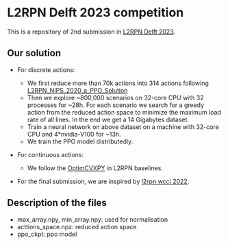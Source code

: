 # L2RPN Delft 2023 competition

This is a repository of 2nd submission in [L2RPN Delft 2023](https://codalab.lisn.upsaclay.fr/competitions/12420). 

## Our solution

- For discrete actions:
  - We first reduce more than 70k actions into 314 actions following  [L2RPN_NIPS_2020_a_PPO_Solution](https://github.com/AsprinChina/L2RPN_NIPS_2020_a_PPO_Solution) 
  - Then we explore ~800,000 scenarios on 32-core CPU with 32 processes for ~28h. For each scenario we search for a greedy action from the reduced action space to minimize the maximum load rate of all lines. In the end we get a 14 Gigabytes dataset.
  - Train a neural network on above dataset on a machine with 32-core CPU and 4*nvidia-V100 for ~13h.
  - We train the PPO model distributedly.
- For continuous actions:
  - We follow the [OptimCVXPY](https://github.com/rte-france/l2rpn-baselines/tree/master/l2rpn_baselines/OptimCVXPY) in L2RPN baselines.

- For the final submission, we are inspired by [l2rpn wcci 2022](https://github.com/AlibabaResearch/l2rpn-wcci-2022).

## Description of the files

- max_array.npy, min_array.npy: used for normalisation
- acttions_space.npz: reduced action space
- ppo_ckpt: ppo model

